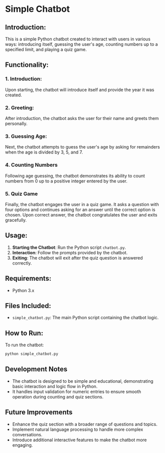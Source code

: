 # Simple Chatbot

## Introduction:
This is a simple Python chatbot created to interact with users in various ways: introducing itself, guessing the user's age, counting numbers up to a specified limit, and playing a quiz game.

## Functionality:

### 1. Introduction:
Upon starting, the chatbot will introduce itself and provide the year it was created.

### 2. Greeting:
After introduction, the chatbot asks the user for their name and greets them personally.

### 3. Guessing Age:
Next, the chatbot attempts to guess the user's age by asking for remainders when the age is divided by 3, 5, and 7.

### 4. Counting Numbers
Following age guessing, the chatbot demonstrates its ability to count numbers from 0 up to a positive integer entered by the user.

### 5. Quiz Game
Finally, the chatbot engages the user in a quiz game. It asks a question with four options and continues asking for an answer until the correct option is chosen. Upon correct answer, the chatbot congratulates the user and exits gracefully.

## Usage:
1. **Starting the Chatbot**: Run the Python script `chatbot.py`.
2. **Interaction**: Follow the prompts provided by the chatbot.
3. **Exiting**: The chatbot will exit after the quiz question is answered correctly.

## Requirements:
- Python 3.x

## Files Included:
- `simple_chatbot.py`: The main Python script containing the chatbot logic.

## How to Run:
To run the chatbot:
```bash
python simple_chatbot.py
```

## Development Notes
- The chatbot is designed to be simple and educational, demonstrating basic interaction and logic flow in Python.
- It handles input validation for numeric entries to ensure smooth operation during counting and quiz sections.

## Future Improvements
- Enhance the quiz section with a broader range of questions and topics.
- Implement natural language processing to handle more complex conversations.
- Introduce additional interactive features to make the chatbot more engaging.
